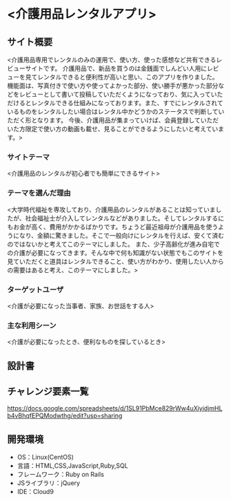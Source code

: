 # <介護用品レンタルアプリ>

## サイト概要
<介護用品専用でレンタルのみの運用で、使い方、使った感想など共有できるレビューサイトです。
 介護用品で、新品を買うのは金銭面でしんどい人用にレビューを見てレンタルできると便利性が高いと思い、このアプリを作りました。
 機能面は、写真付きで使い方や使ってよかった部分、使い勝手が悪かった部分などをレビューとして書いて投稿していただくようになっており、気に入っていただけるとレンタルできる仕組みになっております。また、すでにレンタルされているものをレンタルしたい場合はレンタル中かどうかのステータスで判断していただく形となります。
 今後、介護用品が集まっていけば、会員登録していただいた方限定で使い方の動画も載せ、見ることができるようにしたいと考えています。>

### サイトテーマ
<介護用品のレンタルが初心者でも簡単にできるサイト>

### テーマを選んだ理由
<大学時代福祉を専攻しており、介護用品のレンタルがあることは知っていましたが、社会福祉士が介入してレンタルなどがありました。そしてレンタルするにもお金が高く、費用がかかるばかりです。ちょうど最近祖母が介護用品を使うようになり、金額に驚きました。そこで一般向けにレンタルを行えば、安くて済むのではないかと考えてこのテーマにしました。
 また、少子高齢化が進み自宅での介護が必要になってきます。そんな中で何も知識がない状態でもこのサイトを見ていただくと道具はレンタルできること、使い方がわかり、使用したい人からの需要はあると考え、このテーマにしました。>

### ターゲットユーザ
<介護が必要になった当事者、家族、お世話をする人>

### 主な利用シーン
<介護が必要になったとき、便利なものを探しているとき>

## 設計書


## チャレンジ要素一覧
https://docs.google.com/spreadsheets/d/1SL91PbMce829rWw4uXiyidjmHLb4vBhqfEPQModwthg/edit?usp=sharing

## 開発環境
- OS：Linux(CentOS)
- 言語：HTML,CSS,JavaScript,Ruby,SQL
- フレームワーク：Ruby on Rails
- JSライブラリ：jQuery
- IDE：Cloud9
